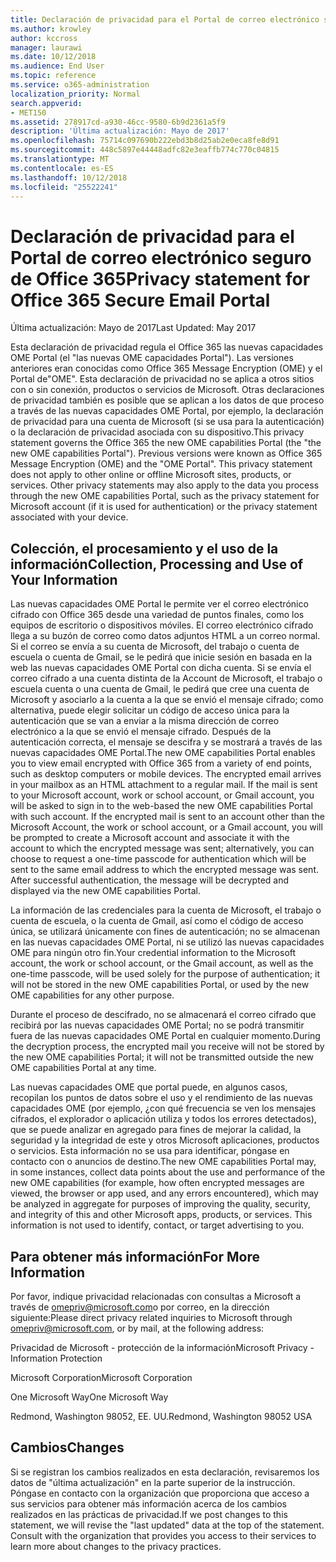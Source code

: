 ```yaml
---
title: Declaración de privacidad para el Portal de correo electrónico seguro de Office 365
ms.author: krowley
author: kccross
manager: laurawi
ms.date: 10/12/2018
ms.audience: End User
ms.topic: reference
ms.service: o365-administration
localization_priority: Normal
search.appverid:
- MET150
ms.assetid: 278917cd-a930-46cc-9580-6b9d2361a5f9
description: 'Última actualización: Mayo de 2017'
ms.openlocfilehash: 75714c097690b222ebd3b8d25ab2e0eca8fe8d91
ms.sourcegitcommit: 448c5897e44448adfc82e3eaffb774c770c04815
ms.translationtype: MT
ms.contentlocale: es-ES
ms.lasthandoff: 10/12/2018
ms.locfileid: "25522241"
---
```

# <a name="privacy-statement-for-office-365-secure-email-portal"></a><span data-ttu-id="9b04a-103">Declaración de privacidad para el Portal de correo electrónico seguro de Office 365</span><span class="sxs-lookup"><span data-stu-id="9b04a-103">Privacy statement for Office 365 Secure Email Portal</span></span>

<span data-ttu-id="9b04a-104">Última actualización: Mayo de 2017</span><span class="sxs-lookup"><span data-stu-id="9b04a-104">Last Updated: May 2017</span></span>
  
<span data-ttu-id="9b04a-p101">Esta declaración de privacidad regula el Office 365 las nuevas capacidades OME Portal (el "las nuevas OME capacidades Portal"). Las versiones anteriores eran conocidas como Office 365 Message Encryption (OME) y el Portal de"OME". Esta declaración de privacidad no se aplica a otros sitios con o sin conexión, productos o servicios de Microsoft. Otras declaraciones de privacidad también es posible que se aplican a los datos de que proceso a través de las nuevas capacidades OME Portal, por ejemplo, la declaración de privacidad para una cuenta de Microsoft (si se usa para la autenticación) o la declaración de privacidad asociada con su dispositivo.</span><span class="sxs-lookup"><span data-stu-id="9b04a-p101">This privacy statement governs the Office 365 the new OME capabilities Portal (the "the new OME capabilities Portal"). Previous versions were known as Office 365 Message Encryption (OME) and the "OME Portal". This privacy statement does not apply to other online or offline Microsoft sites, products, or services. Other privacy statements may also apply to the data you process through the new OME capabilities Portal, such as the privacy statement for Microsoft account (if it is used for authentication) or the privacy statement associated with your device.</span></span>
  
## <a name="collection-processing-and-use-of-your-information"></a><span data-ttu-id="9b04a-109">Colección, el procesamiento y el uso de la información</span><span class="sxs-lookup"><span data-stu-id="9b04a-109">Collection, Processing and Use of Your Information</span></span>

<span data-ttu-id="9b04a-p102">Las nuevas capacidades OME Portal le permite ver el correo electrónico cifrado con Office 365 desde una variedad de puntos finales, como los equipos de escritorio o dispositivos móviles. El correo electrónico cifrado llega a su buzón de correo como datos adjuntos HTML a un correo normal. Si el correo se envía a su cuenta de Microsoft, del trabajo o cuenta de escuela o cuenta de Gmail, se le pedirá que inicie sesión en basada en la web las nuevas capacidades OME Portal con dicha cuenta. Si se envía el correo cifrado a una cuenta distinta de la Account de Microsoft, el trabajo o escuela cuenta o una cuenta de Gmail, le pedirá que cree una cuenta de Microsoft y asociarlo a la cuenta a la que se envió el mensaje cifrado; como alternativa, puede elegir solicitar un código de acceso única para la autenticación que se van a enviar a la misma dirección de correo electrónico a la que se envió el mensaje cifrado. Después de la autenticación correcta, el mensaje se descifra y se mostrará a través de las nuevas capacidades OME Portal.</span><span class="sxs-lookup"><span data-stu-id="9b04a-p102">The new OME capabilities Portal enables you to view email encrypted with Office 365 from a variety of end points, such as desktop computers or mobile devices. The encrypted email arrives in your mailbox as an HTML attachment to a regular mail. If the mail is sent to your Microsoft account, work or school account, or Gmail account, you will be asked to sign in to the web-based the new OME capabilities Portal with such account. If the encrypted mail is sent to an account other than the Microsoft Account, the work or school account, or a Gmail account, you will be prompted to create a Microsoft account and associate it with the account to which the encrypted message was sent; alternatively, you can choose to request a one-time passcode for authentication which will be sent to the same email address to which the encrypted message was sent. After successful authentication, the message will be decrypted and displayed via the new OME capabilities Portal.</span></span>
  
<span data-ttu-id="9b04a-115">La información de las credenciales para la cuenta de Microsoft, el trabajo o cuenta de escuela, o la cuenta de Gmail, así como el código de acceso única, se utilizará únicamente con fines de autenticación; no se almacenan en las nuevas capacidades OME Portal, ni se utilizó las nuevas capacidades OME para ningún otro fin.</span><span class="sxs-lookup"><span data-stu-id="9b04a-115">Your credential information to the Microsoft account, the work or school account, or the Gmail account, as well as the one-time passcode, will be used solely for the purpose of authentication; it will not be stored in the new OME capabilities Portal, or used by the new OME capabilities for any other purpose.</span></span>
  
<span data-ttu-id="9b04a-116">Durante el proceso de descifrado, no se almacenará el correo cifrado que recibirá por las nuevas capacidades OME Portal; no se podrá transmitir fuera de las nuevas capacidades OME Portal en cualquier momento.</span><span class="sxs-lookup"><span data-stu-id="9b04a-116">During the decryption process, the encrypted mail you receive will not be stored by the new OME capabilities Portal; it will not be transmitted outside the new OME capabilities Portal at any time.</span></span>
  
<span data-ttu-id="9b04a-p103">Las nuevas capacidades OME que portal puede, en algunos casos, recopilan los puntos de datos sobre el uso y el rendimiento de las nuevas capacidades OME (por ejemplo, ¿con qué frecuencia se ven los mensajes cifrados, el explorador o aplicación utiliza y todos los errores detectados), que se puede analizar en agregado para fines de mejorar la calidad, la seguridad y la integridad de este y otros Microsoft aplicaciones, productos o servicios. Esta información no se usa para identificar, póngase en contacto con o anuncios de destino.</span><span class="sxs-lookup"><span data-stu-id="9b04a-p103">The new OME capabilities Portal may, in some instances, collect data points about the use and performance of the new OME capabilities (for example, how often encrypted messages are viewed, the browser or app used, and any errors encountered), which may be analyzed in aggregate for purposes of improving the quality, security, and integrity of this and other Microsoft apps, products, or services. This information is not used to identify, contact, or target advertising to you.</span></span>
  
## <a name="for-more-information"></a><span data-ttu-id="9b04a-119">Para obtener más información</span><span class="sxs-lookup"><span data-stu-id="9b04a-119">For More Information</span></span>

<span data-ttu-id="9b04a-120">Por favor, indique privacidad relacionadas con consultas a Microsoft a través de [omepriv@microsoft.com](mailto:omepriv@microsoft.com)o por correo, en la dirección siguiente:</span><span class="sxs-lookup"><span data-stu-id="9b04a-120">Please direct privacy related inquiries to Microsoft through [omepriv@microsoft.com](mailto:omepriv@microsoft.com), or by mail, at the following address:</span></span>
  
<span data-ttu-id="9b04a-121">Privacidad de Microsoft - protección de la información</span><span class="sxs-lookup"><span data-stu-id="9b04a-121">Microsoft Privacy - Information Protection</span></span>
  
<span data-ttu-id="9b04a-122">Microsoft Corporation</span><span class="sxs-lookup"><span data-stu-id="9b04a-122">Microsoft Corporation</span></span>
  
<span data-ttu-id="9b04a-123">One Microsoft Way</span><span class="sxs-lookup"><span data-stu-id="9b04a-123">One Microsoft Way</span></span>
  
<span data-ttu-id="9b04a-124">Redmond, Washington 98052, EE. UU.</span><span class="sxs-lookup"><span data-stu-id="9b04a-124">Redmond, Washington 98052 USA</span></span>
  
## <a name="changes"></a><span data-ttu-id="9b04a-125">Cambios</span><span class="sxs-lookup"><span data-stu-id="9b04a-125">Changes</span></span>

<span data-ttu-id="9b04a-p104">Si se registran los cambios realizados en esta declaración, revisaremos los datos de "última actualización" en la parte superior de la instrucción. Póngase en contacto con la organización que proporciona que acceso a sus servicios para obtener más información acerca de los cambios realizados en las prácticas de privacidad.</span><span class="sxs-lookup"><span data-stu-id="9b04a-p104">If we post changes to this statement, we will revise the "last updated" data at the top of the statement. Consult with the organization that provides you access to their services to learn more about changes to the privacy practices.</span></span>
  

